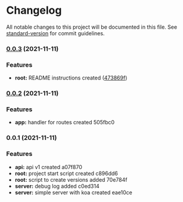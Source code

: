 # Changelog

All notable changes to this project will be documented in this file. See [standard-version](https://github.com/conventional-changelog/standard-version) for commit guidelines.

### [0.0.3](https://github.com/dgmike/nodejs-app-template/compare/v0.0.2...v0.0.3) (2021-11-11)


### Features

* **root:** README instructions created ([473869f](https://github.com/dgmike/nodejs-app-template/commit/473869f47a1b9e49670e67e5bb16fac7cf6aa01a))

### [0.0.2](///compare/v0.0.1...v0.0.2) (2021-11-11)


### Features

* **app:** handler for routes created 505fbc0

### 0.0.1 (2021-11-11)


### Features

* **api:** api v1 created a07f870
* **root:** project start script created c896dd6
* **root:** script to create versions added 70e784f
* **server:** debug log added c0ed314
* **server:** simple server with koa created eae10ce
